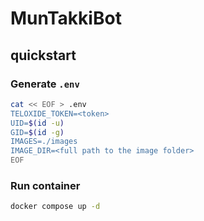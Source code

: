 # MunTakkiBot

## quickstart

### Generate `.env`

```sh
cat << EOF > .env
TELOXIDE_TOKEN=<token>
UID=$(id -u)
GID=$(id -g)
IMAGES=./images
IMAGE_DIR=<full path to the image folder>
EOF
```

### Run container

```sh
docker compose up -d
```
